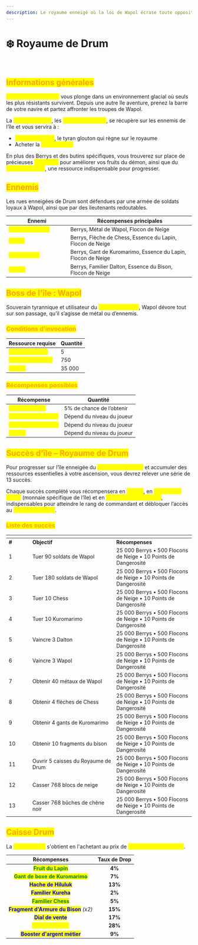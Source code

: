 ```yaml
---
description: Le royaume enneigé où la loi de Wapol écrase toute opposition.
---
```


# ❄️ Royaume de Drum

<figure><img src="../../.gitbook/assets/Capture d’écran 2025-08-27 à 15.52.31.png" alt=""><figcaption></figcaption></figure>

## <mark style="color:orange;">Informations générales</mark>

<mark style="color:yellow;">**Le Royaume de Drum**</mark> vous plonge dans un environnement glacial où seuls les plus résistants survivent. Depuis une autre île aventure, prenez la barre de votre navire et partez affronter les troupes de Wapol.

La <mark style="color:yellow;">**monnaie locale**</mark>, les <mark style="color:yellow;">**Flocons de Neige**</mark>, se récupère sur les ennemis de l’île et vous servira à :

* <mark style="color:yellow;">**Invoquer Wapol**</mark>, le tyran glouton qui règne sur le royaume
* Acheter la <mark style="color:yellow;">**Caisse Drum**</mark>

En plus des Berrys et des butins spécifiques, vous trouverez sur place de précieuses <mark style="color:yellow;">**Essences**</mark> pour améliorer vos fruits du démon, ainsi que du <mark style="color:yellow;">**Métal de Wapol**</mark>, une ressource indispensable pour progresser.

## <mark style="color:orange;">Ennemis</mark>

Les rues enneigées de Drum sont défendues par une armée de soldats loyaux à Wapol, ainsi que par des lieutenants redoutables.

<table><thead><tr><th width="153.21484375">Ennemi</th><th>Récompenses principales</th></tr></thead><tbody><tr><td><mark style="color:yellow;"><strong>Soldat de Wapol</strong></mark></td><td>Berrys, Métal de Wapol, Flocon de Neige</td></tr><tr><td><mark style="color:yellow;"><strong>Chess</strong></mark></td><td>Berrys, Flèche de Chess, Essence du Lapin, Flocon de Neige</td></tr><tr><td><mark style="color:yellow;"><strong>Kuromarimo</strong></mark></td><td>Berrys, Gant de Kuromarimo, Essence du Lapin, Flocon de Neige</td></tr><tr><td><mark style="color:yellow;"><strong>Dalton</strong></mark></td><td>Berrys, Familier Dalton, Essence du Bison, Flocon de Neige</td></tr></tbody></table>

## <mark style="color:orange;">Boss de l'île : Wapol</mark>&#x20;

Souverain tyrannique et utilisateur du <mark style="color:yellow;">**Fruit du Glouton**</mark>, Wapol dévore tout sur son passage, qu’il s’agisse de métal ou d’ennemis.

### <mark style="color:orange;">Co</mark><mark style="color:orange;">**nditions d’invocation**</mark>

| Ressource requise                                       | Quantité |
| ------------------------------------------------------- | -------- |
| <mark style="color:yellow;">**Métal de Wapol**</mark>   | 5        |
| <mark style="color:yellow;">**Flocons de Neige**</mark> | 750      |
| <mark style="color:yellow;">**Berrys**</mark>           | 35 000   |

### <mark style="color:orange;">R</mark><mark style="color:orange;">**écompenses possibles**</mark>

| Récompense                                                  | Quantité                   |
| ----------------------------------------------------------- | -------------------------- |
| <mark style="color:yellow;">**Familier Wapol**</mark>       | 5% de chance de l’obtenir  |
| <mark style="color:yellow;">**Essence du glouton**</mark>   | Dépend du niveau du joueur |
| <mark style="color:yellow;">**Bonbon à la Myrtille**</mark> | Dépend du niveau du joueur |
| <mark style="color:yellow;">**Berrys**</mark>               | Dépend du niveau du joueur |

## <mark style="color:orange;">Succès d’île – Royaume de Drum</mark>

Pour progresser sur l’île enneigée du <mark style="color:yellow;">**Royaume de Drum**</mark> et accumuler des ressources essentielles à votre ascension, vous devrez relever une série de 13 succès.

Chaque succès complété vous récompensera en <mark style="color:yellow;">**Berrys**</mark>, en <mark style="color:yellow;">**Flocons de Neige**</mark> (monnaie spécifique de l’île) et en <mark style="color:yellow;">**Points de Dangerosité**</mark>, indispensables pour atteindre le rang de commandant et débloquer l’accès au <mark style="color:yellow;">**Nouveau Monde**</mark>.

### <mark style="color:orange;">Liste des succès</mark>

<table data-header-hidden><thead><tr><th width="50.203125"></th><th width="213.734375"></th><th></th></tr></thead><tbody><tr><td><strong>#</strong></td><td><strong>Objectif</strong></td><td><strong>Récompenses</strong></td></tr><tr><td>1</td><td>Tuer 90 soldats de Wapol</td><td>25 000 Berrys • 500 Flocons de Neige • 10 Points de Dangerosité</td></tr><tr><td>2</td><td>Tuer 180 soldats de Wapol</td><td>25 000 Berrys • 500 Flocons de Neige • 10 Points de Dangerosité</td></tr><tr><td>3</td><td>Tuer 10 Chess</td><td>25 000 Berrys • 500 Flocons de Neige • 10 Points de Dangerosité</td></tr><tr><td>4</td><td>Tuer 10 Kuromarimo</td><td>25 000 Berrys • 500 Flocons de Neige • 10 Points de Dangerosité</td></tr><tr><td>5</td><td>Vaincre 3 Dalton</td><td>25 000 Berrys • 500 Flocons de Neige • 10 Points de Dangerosité</td></tr><tr><td>6</td><td>Vaincre 3 Wapol</td><td>25 000 Berrys • 500 Flocons de Neige • 10 Points de Dangerosité</td></tr><tr><td>7</td><td>Obtenir 40 métaux de Wapol</td><td>25 000 Berrys • 500 Flocons de Neige • 10 Points de Dangerosité</td></tr><tr><td>8</td><td>Obtenir 4 flèches de Chess</td><td>25 000 Berrys • 500 Flocons de Neige • 10 Points de Dangerosité</td></tr><tr><td>9</td><td>Obtenir 4 gants de Kuromarimo</td><td>25 000 Berrys • 500 Flocons de Neige • 10 Points de Dangerosité</td></tr><tr><td>10</td><td>Obtenir 10 fragments du bison</td><td>25 000 Berrys • 500 Flocons de Neige • 10 Points de Dangerosité</td></tr><tr><td>11</td><td>Ouvrir 5 caisses du Royaume de Drum</td><td>25 000 Berrys • 500 Flocons de Neige • 10 Points de Dangerosité</td></tr><tr><td>12</td><td>Casser 768 blocs de neige</td><td>25 000 Berrys • 500 Flocons de Neige • 10 Points de Dangerosité</td></tr><tr><td>13</td><td>Casser 768 bûches de chêne noir</td><td>25 000 Berrys • 500 Flocons de Neige • 10 Points de Dangerosité</td></tr></tbody></table>

## <mark style="color:orange;">Caisse Drum</mark>

La <mark style="color:yellow;">**Caisse Drum**</mark> s'obtient en l'achetant au prix de <mark style="color:yellow;">**1.250 Flocon de Neige**</mark>.

|                              Récompenses                               | Taux de Drop |
| :--------------------------------------------------------------------: | :----------: |
|          <mark style="color:green;">**Fruit du Lapin**</mark>          |    **4%**    |
|    <mark style="color:green;">**Gant de boxe de Kuromarimo**</mark>    |    **7%**    |
|          <mark style="color:blue;">**Hache de Hiluluk**</mark>         |    **13%**   |
|          <mark style="color:blue;">**Familier Kureha**</mark>          |    **2%**    |
|          <mark style="color:green;">**Familier Chess**</mark>          |    **5%**    |
| <mark style="color:blue;">**Fragment d'Armure du Bison**</mark> _(x2)_ |    **15%**   |
|           <mark style="color:blue;">**Dial de vente**</mark>           |    **17%**   |
|          <mark style="color:yellow;">**Berry d'Argent**</mark>         |    **28%**   |
|      <mark style="color:blue;">**Booster d'argent métier**</mark>      |    **9%**    |

